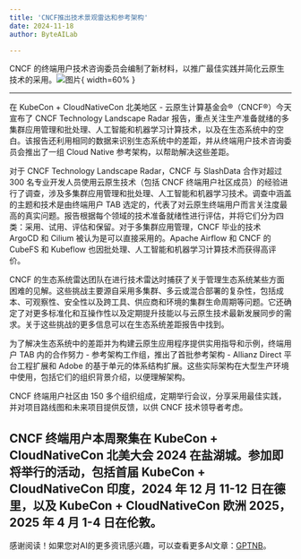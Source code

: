 ```yaml
---
title: 'CNCF推出技术景观雷达和参考架构'
date: 2024-11-18
author: ByteAILab

---
```


CNCF 的终端用户技术咨询委员会编制了新材料，以推广最佳实践并简化云原生技术的采用。![图片](https://ai-techpark.com/wp-content/uploads/2024/11/CNCF-960x540.jpg){ width=60% }

---


在 KubeCon + CloudNativeCon 北美地区 - 云原生计算基金会®（CNCF®）今天宣布了 CNCF Technology Landscape Radar 报告，重点关注生产准备就绪的多集群应用管理和批处理、人工智能和机器学习计算技术，以及在生态系统中的空白。该报告还利用相同的数据来识别生态系统中的差距，并从终端用户技术咨询委员会推出了一组 Cloud Native 参考架构，以帮助解决这些差距。

对于 CNCF Technology Landscape Radar，CNCF 与 SlashData 合作对超过 300 名专业开发人员使用云原生技术（包括 CNCF 终端用户社区成员）的经验进行了调查，涉及多集群应用管理和批处理、人工智能和机器学习技术。调查中涵盖的主题和技术是由终端用户 TAB 选定的，代表了对云原生终端用户而言关注度最高的真实问题。报告根据每个领域的技术准备就绪性进行评估，并将它们分为四类：采用、试用、评估和保留。对于多集群应用管理，CNCF 毕业的技术 ArgoCD 和 Cilium 被认为是可以直接采用的。Apache Airflow 和 CNCF 的 CubeFS 和 Kubeflow 也因批处理、人工智能和机器学习计算技术而获得高评价。

CNCF 的生态系统雷达团队在进行技术雷达时捕获了关于管理生态系统某些方面困难的见解。这些挑战主要源自采用多集群、多云或混合部署的复杂性，包括成本、可观察性、安全性以及跨工具、供应商和环境的集群生命周期等问题。它还确定了对更多标准化和互操作性以及定期提升技能以与云原生技术最新发展同步的需求。关于这些挑战的更多信息可以在生态系统差距报告中找到。

为了解决生态系统中的差距并为构建云原生应用程序提供实用指导和示例，终端用户 TAB 内的合作努力 - 参考架构工作组，推出了首批参考架构 - Allianz Direct 平台工程扩展和 Adobe 的基于单元的体系结构扩展。这些实际架构在大型生产环境中使用，包括它们的组织背景介绍，以便理解架构。

CNCF 终端用户社区由 150 多个组织组成，定期举行会议，分享采用最佳实践，并对项目路线图和未来项目提供反馈，以供 CNCF 技术领导者考虑。

CNCF 终端用户本周聚集在 KubeCon + CloudNativeCon 北美大会 2024 在盐湖城。参加即将举行的活动，包括首届 KubeCon + CloudNativeCon 印度，2024 年 12 月 11-12 日在德里，以及 KubeCon + CloudNativeCon 欧洲 2025，2025 年 4 月 1-4 日在伦敦。
---
感谢阅读！如果您对AI的更多资讯感兴趣，可以查看更多AI文章：[GPTNB](https://gptnb.com)。